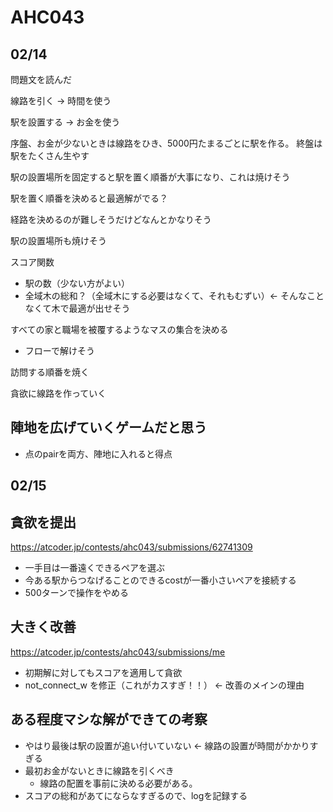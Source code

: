 # AHC043

## 02/14
問題文を読んだ

線路を引く -> 時間を使う

駅を設置する -> お金を使う

序盤、お金が少ないときは線路をひき、5000円たまるごとに駅を作る。
終盤は駅をたくさん生やす

駅の設置場所を固定すると駅を置く順番が大事になり、これは焼けそう

駅を置く順番を決めると最適解がでる？

経路を決めるのが難しそうだけどなんとかなりそう

駅の設置場所も焼けそう

スコア関数
- 駅の数（少ない方がよい）
- 全域木の総和？（全域木にする必要はなくて、それもむずい）<- そんなことなくて木で最適が出せそう
  
すべての家と職場を被覆するようなマスの集合を決める
- フローで解けそう

訪問する順番を焼く

貪欲に線路を作っていく

## 陣地を広げていくゲームだと思う
- 点のpairを両方、陣地に入れると得点

## 02/15

## 貪欲を提出
https://atcoder.jp/contests/ahc043/submissions/62741309

- 一手目は一番遠くできるペアを選ぶ
- 今ある駅からつなげることのできるcostが一番小さいペアを接続する
- 500ターンで操作をやめる

## 大きく改善
https://atcoder.jp/contests/ahc043/submissions/me

- 初期解に対してもスコアを適用して貪欲
- not_connect_w を修正（これがカスすぎ！！） <- 改善のメインの理由

## ある程度マシな解ができての考察
- やはり最後は駅の設置が追い付いていない <- 線路の設置が時間がかかりすぎる
- 最初お金がないときに線路を引くべき
  - 線路の配置を事前に決める必要がある。
- スコアの総和があてにならなすぎるので、logを記録する
